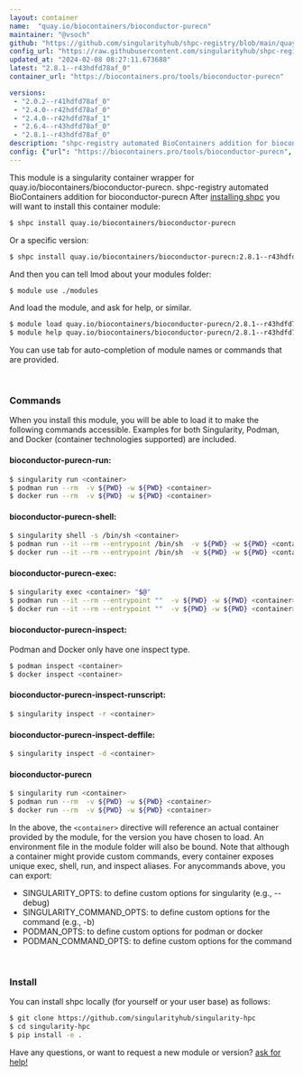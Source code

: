 ```yaml
---
layout: container
name:  "quay.io/biocontainers/bioconductor-purecn"
maintainer: "@vsoch"
github: "https://github.com/singularityhub/shpc-registry/blob/main/quay.io/biocontainers/bioconductor-purecn/container.yaml"
config_url: "https://raw.githubusercontent.com/singularityhub/shpc-registry/main/quay.io/biocontainers/bioconductor-purecn/container.yaml"
updated_at: "2024-02-08 08:27:11.673688"
latest: "2.8.1--r43hdfd78af_0"
container_url: "https://biocontainers.pro/tools/bioconductor-purecn"

versions:
 - "2.0.2--r41hdfd78af_0"
 - "2.4.0--r42hdfd78af_0"
 - "2.4.0--r42hdfd78af_1"
 - "2.6.4--r43hdfd78af_0"
 - "2.8.1--r43hdfd78af_0"
description: "shpc-registry automated BioContainers addition for bioconductor-purecn"
config: {"url": "https://biocontainers.pro/tools/bioconductor-purecn", "maintainer": "@vsoch", "description": "shpc-registry automated BioContainers addition for bioconductor-purecn", "latest": {"2.8.1--r43hdfd78af_0": "sha256:f357151139aa9b04ba65f06db0d678558f814f37709af919db7937b1d8d72c2b"}, "tags": {"2.0.2--r41hdfd78af_0": "sha256:a746e40a7f06b5491361003eaaade6c830e85e2365721461217373772f0a25c0", "2.4.0--r42hdfd78af_0": "sha256:f16a1db142358eb8484173db201478b5409433a536c6a982ddf838859ed5b259", "2.4.0--r42hdfd78af_1": "sha256:2ad9a59ad7049244760cc1a4ae906ea244215f08c4f9520f2a06db21e36071f6", "2.6.4--r43hdfd78af_0": "sha256:2d9fe6056d4fec61519643fe2d864bc68c06e5626f4cbfb4c72abe667d1af8c4", "2.8.1--r43hdfd78af_0": "sha256:f357151139aa9b04ba65f06db0d678558f814f37709af919db7937b1d8d72c2b"}, "docker": "quay.io/biocontainers/bioconductor-purecn"}
---
```


This module is a singularity container wrapper for quay.io/biocontainers/bioconductor-purecn.
shpc-registry automated BioContainers addition for bioconductor-purecn
After [installing shpc](#install) you will want to install this container module:


```bash
$ shpc install quay.io/biocontainers/bioconductor-purecn
```

Or a specific version:

```bash
$ shpc install quay.io/biocontainers/bioconductor-purecn:2.8.1--r43hdfd78af_0
```

And then you can tell lmod about your modules folder:

```bash
$ module use ./modules
```

And load the module, and ask for help, or similar.

```bash
$ module load quay.io/biocontainers/bioconductor-purecn/2.8.1--r43hdfd78af_0
$ module help quay.io/biocontainers/bioconductor-purecn/2.8.1--r43hdfd78af_0
```

You can use tab for auto-completion of module names or commands that are provided.

<br>

### Commands

When you install this module, you will be able to load it to make the following commands accessible.
Examples for both Singularity, Podman, and Docker (container technologies supported) are included.

#### bioconductor-purecn-run:

```bash
$ singularity run <container>
$ podman run --rm  -v ${PWD} -w ${PWD} <container>
$ docker run --rm  -v ${PWD} -w ${PWD} <container>
```

#### bioconductor-purecn-shell:

```bash
$ singularity shell -s /bin/sh <container>
$ podman run --it --rm --entrypoint /bin/sh  -v ${PWD} -w ${PWD} <container>
$ docker run --it --rm --entrypoint /bin/sh  -v ${PWD} -w ${PWD} <container>
```

#### bioconductor-purecn-exec:

```bash
$ singularity exec <container> "$@"
$ podman run --it --rm --entrypoint ""  -v ${PWD} -w ${PWD} <container> "$@"
$ docker run --it --rm --entrypoint ""  -v ${PWD} -w ${PWD} <container> "$@"
```

#### bioconductor-purecn-inspect:

Podman and Docker only have one inspect type.

```bash
$ podman inspect <container>
$ docker inspect <container>
```

#### bioconductor-purecn-inspect-runscript:

```bash
$ singularity inspect -r <container>
```

#### bioconductor-purecn-inspect-deffile:

```bash
$ singularity inspect -d <container>
```



#### bioconductor-purecn

```bash
$ singularity run <container>
$ podman run --rm  -v ${PWD} -w ${PWD} <container>
$ docker run --rm  -v ${PWD} -w ${PWD} <container>
```


In the above, the `<container>` directive will reference an actual container provided
by the module, for the version you have chosen to load. An environment file in the
module folder will also be bound. Note that although a container
might provide custom commands, every container exposes unique exec, shell, run, and
inspect aliases. For anycommands above, you can export:

 - SINGULARITY_OPTS: to define custom options for singularity (e.g., --debug)
 - SINGULARITY_COMMAND_OPTS: to define custom options for the command (e.g., -b)
 - PODMAN_OPTS: to define custom options for podman or docker
 - PODMAN_COMMAND_OPTS: to define custom options for the command

<br>

### Install

You can install shpc locally (for yourself or your user base) as follows:

```bash
$ git clone https://github.com/singularityhub/singularity-hpc
$ cd singularity-hpc
$ pip install -e .
```

Have any questions, or want to request a new module or version? [ask for help!](https://github.com/singularityhub/singularity-hpc/issues)